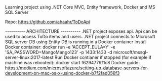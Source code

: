 ﻿Learning project using .NET Core MVC, Entity framework, Docker and MS SQL Server

Repo: https://github.com/ahaahr/ToDoApi

---------- ARCHITECTURE ----------
.NET project exposes api. 
Api can be used to access ToDo items and users.
.NET project connects to Microsoft SQL server DB using Entity
DB is running in a Docker container
Install Docker container: 
docker run -e 'ACCEPT_EULA=Y' -e 'SA_PASSWORD=MangoMango123' -p 1433:1433 -d microsoft/mssql-server-linux:2017-latest
Run Docker contianer if stopped (for example if machine was rebooted):
docker start f6294779f1c8 
Docker guide: https://medium.com/microsoftazure/setting-up-database-servers-for-development-on-mac-os-x-using-docker-b7f2fad056f3